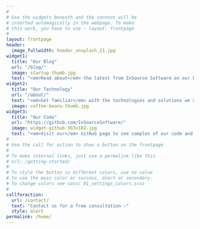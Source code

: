 ```yaml
---
#
# Use the widgets beneath and the content will be
# inserted automagically in the webpage. To make
# this work, you have to use › layout: frontpage
#
layout: frontpage
header:
  image_fullwidth: header_unsplash_21.jpg
widget1:
  title: "Our Blog"
  url: "/blog/"
  image: startup-thumb.jpg
  text: "<em>Read about</em> the latest from InSource Software on our blog. Here you'll find posts from engineers about the things we're working on, such as search, big data, microservices, distributed systems, mobile development, advanced UX, and more."
widget2:
  title: "Our Technology"
  url: "/about/"
  text: "<em>Get familiar</em> with the technologies and solutions we use for our customers. We use the latest technologies and bring core competencies from several disciplines of software engineering to the table to help modernize legacy platforms and optimize large-scale systems, in addition to building out the technology needed to compete in emerging markets."
  image: coffee-beans-thumb.jpg
widget3:
  title: "Our Code"
  url: "https://github.com/InSourceSoftware/"
  image: widget-github-303x182.jpg
  text: "<em>Visit our</em> GitHub page to see samples of our code and keep track of what our developers are up to. We're active in open source, and regularly contribute to projects whose code powers our solutions, in addition to a myriad of libraries contributed back to the community based on general problems solved internally by our engineers."
#
# Use the call for action to show a button on the frontpage
#
# To make internal links, just use a permalink like this
# url: /getting-started/
#
# To style the button in different colors, use no value
# to use the main color or success, alert or secondary.
# To change colors see sass/_01_settings_colors.scss
#
callforaction:
  url: /contact/
  text: "Contact us for a free consultation ›"
  style: alert
permalink: /home/
---
```

